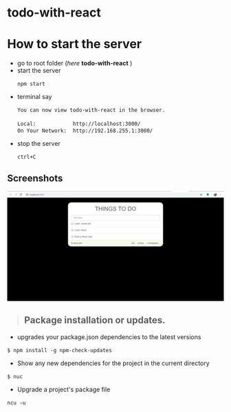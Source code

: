 # todo-with-react

# How to start the server
+ go to root folder (*here* **todo-with-react** )
+ start the server 
    ```
    npm start
    ```
+ terminal say 
    ```
    You can now view todo-with-react in the browser.

    Local:            http://localhost:3000/
    On Your Network:  http://192.168.255.1:3000/
    ```
+ stop the server
    ```
    ctrl+C
    ```
## Screenshots
<img src="images/screenshot.png">

> ## Package installation or updates.
+ upgrades your package.json dependencies to the latest versions
```
$ npm install -g npm-check-updates
```
+ Show any new dependencies for the project in the current directory <br>
```
$ nuc
```
+ Upgrade a project's package file
```
ncu -u
```